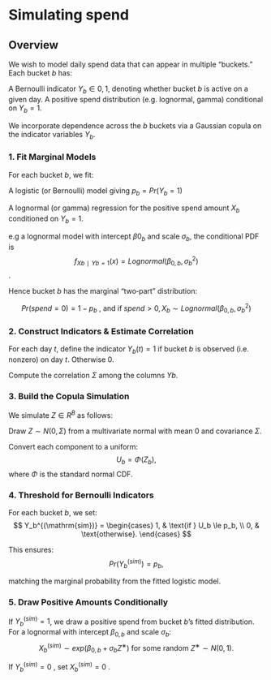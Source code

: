 # Simulating spend
## Overview


We wish to model daily spend data that can appear in multiple “buckets.” Each bucket $b$ has:

A Bernoulli indicator $Y_b∈{0,1}$, denoting whether bucket $b$ is active on a given day.
A positive spend distribution (e.g. lognormal, gamma) conditional on $Y_b=1$.

We incorporate dependence across the $b$ buckets via a Gaussian copula on the indicator variables ${Y_b}$.

### 1. Fit Marginal Models

For each bucket $b$, we fit:

A logistic (or Bernoulli) model giving
$p_b=Pr⁡(Y_b=1)$

A lognormal (or gamma) regression for the positive spend amount $X_b$​ conditioned on $Y_b=1$.

e.g a lognormal model with intercept $β0_b$​ and scale $σ_b$​, the conditional PDF is
$$
f_{Xb∣Yb=1}(x)  =  Lognormal ⁣(β_{0,b}, σ_b^2)
$$.

Hence bucket $b$ has the marginal “two‐part” distribution:

$$
Pr⁡(spend=0)=1−p_b \text{ , and if  } spend>0 ,X_b∼Lognormal(β_{0,b},σ_b^2)
$$

### 2. Construct Indicators & Estimate Correlation

For each day $t$, define the indicator $Y_b(t)=1$ if bucket $b$ is observed (i.e. nonzero) on day $t$. Otherwise 0.

Compute the correlation $Σ$ among the columns ${Yb}$.

### 3. Build the Copula Simulation

We simulate $Z∈R^B$ as follows:

Draw $Z∼N(0, Σ)$ from a multivariate normal with mean $0$ and covariance $Σ$.

Convert each component to a uniform:
$$
U_b  =  Φ(Z_b),
$$
where $Φ$ is the standard normal CDF.

### 4. Threshold for Bernoulli Indicators

For each bucket $b$, we set:
$$
Y_b^{(\mathrm{sim})} =
\begin{cases}
1, & \text{if } U_b \le p_b, \\
0, & \text{otherwise}.
\end{cases}
$$

This ensures:
$$
Pr⁡(Y_b^{(sim)})  =  p_b,
$$

matching the marginal probability from the fitted logistic model.

### 5. Draw Positive Amounts Conditionally

If $Y_b^{(sim)}=1$, we draw a positive spend from bucket $b$’s fitted distribution. For a lognormal with intercept $β_{0,b}$​ and scale $σ_b$​:
$$
X_b^{(sim)}  ∼  exp⁡(β_{0,b}+σ_b Z^∗)\text{ for some random } Z^∗ ∼ N(0,1).
$$

If $Y_b^{(sim)}=0$ , set $X_b^{(sim)}=0$ .